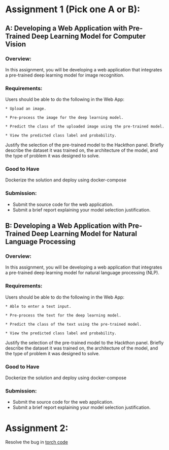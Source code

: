 # Assignment 1 (Pick one A or B):

## A: Developing a Web Application with Pre-Trained Deep Learning Model for Computer Vision

### Overview:
In this assignment, you will be developing a web application that integrates a pre-trained deep learning model for image recognition.

### Requirements:

Users should be able to do the following in the Web App:

    * Upload an image.

    * Pre-process the image for the deep learning model.

    * Predict the class of the uploaded image using the pre-trained model.

    * View the predicted class label and probability.

Justify the selection of the pre-trained model to the Hackthon panel. Briefly describe the dataset it was trained on, the architecture of the model, and the type of problem it was designed to solve.

### Good to Have

Dockerize the solution and deploy using docker-compose

### Submission:

 * Submit the source code for the web application.
 * Submit a brief report explaining your model selection justification.

## B: Developing a Web Application with Pre-Trained Deep Learning Model for Natural Language Processing

### Overview:
In this assignment, you will be developing a web application that integrates a pre-trained deep learning model for natural language processing (NLP).

### Requirements:

Users should be able to do the following in the Web App:

    * Able to enter a text input.

    * Pre-process the text for the deep learning model.

    * Predict the class of the text using the pre-trained model.

    * View the predicted class label and probability.

Justify the selection of the pre-trained model to the Hackthon panel. Briefly describe the dataset it was trained on, the architecture of the model, and the type of problem it was designed to solve.

### Good to Have

Dockerize the solution and deploy using docker-compose

### Submission:

 * Submit the source code for the web application.
 * Submit a brief report explaining your model selection justification.


# Assignment 2:

Resolve the bug in [torch code](main.py)
